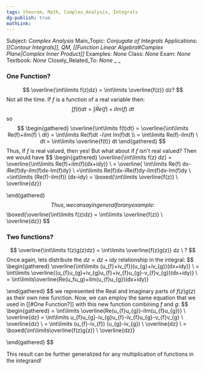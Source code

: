 ```yaml
---
tags: theorem, Math, Complex_Analysis, Integrals
dg-publish: true
mathLink: 
---
```

Subject: _Complex Analysis_
Main\_Topic: _Conjugate of Integrals_
Applications: _[[Contour Integrals]], QM, [[Function Linear Algebra#Complex Plane|Complex Inner Product]]_
Examples: _None_
Class: _None_
Exam: _None_
Textbook: _None_
Closely\_Related\_To: _None_
_
_

### One Function?
$$
\overline{\int\limits f(z)dz} = \int\limits \overline{f(z)} dz?
$$
Not all the time. If $f$ is a function of a real variable then:
$$
\int\limits f(t)dt = \int\limits Re(f)+iIm(f) \ dt
$$
so 
$$
\begin{gathered}
\overline{\int\limits f(t)dt} = \overline{\int\limits Re(f)+iIm(f) \ dt} = \int\limits Re(f)dt -i\int Im(f)dt \\
 = \int\limits Re(f)-iIm(f) \ dt = \int\limits \overline{f(t)} dt
\end{gathered}
$$
Thus, if $f$ is real valued, then yes! But what about if $f$ isn't real valued? Then we would have
$$
\begin{gathered}
\overline{\int\limits f(z) dz} = \overline{\int\limits Re(f)+iIm(f)(dx+idy)} \\
= \overline{ \int\limits Re(f) dx-iRe(f)dy-iIm(f)dx-Im(f)dy} \\
=\int\limits Re(f)dx-iRe(f)dy-iIm(f)dx-Im(f)dy \\
 =\int\limits (Re(f)-iIm(f)) (dx-idy) = \boxed{\int\limits \overline{f(z)} \ \overline{dz}}

\end{gathered}
$$
Thus, we can say in general for any example:
$$
\boxed{\overline{\int\limits f(z)dz} = \int\limits \overline{f(z)} \ \overline{dz}}
$$


### Two functions?
$$
\overline{\int\limits f(z)g(z)dz} = \int\limits \overline{f(z)g(z)} dz \ ?
$$
Once again, lets distribute the $dz=dz+idy$ relationship in the integral:
$$
\begin{gathered}
\overline{\int\limits (u_{f}+iv_{f})(u_{g}+iv_{g})(dx+idy)} \\
= \int\limits \overline{(u_{f}u_{g}+iv_{g}u_{f}+iv_{f}u_{g}-v_{f}v_{g})(dx+idy)} \\
= \int\limits\overline{Re(u_fu_g)+iIm(u_{f}u_{g})(dx+idy)}

\end{gathered}
$$
we represented the Real and Imaginary parts of $f(z)g(z)$ as their own new function. Now, we can employ the same equation that we used in [[#One Function?]] with this new function combining $f$ and $g$:
$$
\begin{gathered}
 = \int\limits \overline{Re(u_{f}u_{g})-iIm(u_{f}u_{g})} \ \overline{dz} = \int\limits u_{f}u_{g}-iv_{g}u_{f}-iv_{f}u_{g}-v_{f}v_{g} \ \overline{dz} \\
 = \int\limits (u_{f}-iv_{f}) (u_{g}-iv_{g}) \ \overline{dz} \\
 = \boxed{\int\limits\overline{f(z)g(z)} \ \overline{dz}}

\end{gathered}
$$

This result can be further generalized for any multiplication of functions in the integrand! 


